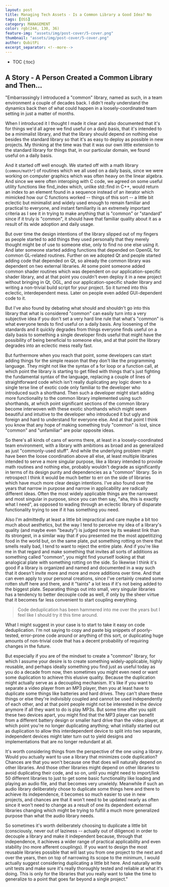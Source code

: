 ```yaml
---
layout: post
title: Managing Tech Assets - Is a Common Library a Good Idea? No
tags: [OSS]
category: MANAGEMENT
color: rgb(244, 130, 36)
feature-img: "assets/img/post-cover/5-cover.png"
thumbnail: "assets/img/post-cover/5-cover.png"
author: QubitPi
excerpt_separator: <!--more-->
---
```


<!--more-->

* TOC
{:toc}


A Story - A Person Created a Common Library and Then...
-------------------------------------------------------

"Embarrassingly I introduced a "common" library, named as such, in a team environment a couple of decades back.
I didn't really understand the dynamics back then of what could happen in a loosely-coordinated team setting in just a 
matter of months.

When I introduced it I thought I made it clear and also documented that it's for things we'd all agree we find useful on
a daily basis, that it's intended to be a minimalist library, and that the library should depend on nothing else besides 
the standard library so that it's as easy to deploy as possible in new projects. My thinking at the time was that it was 
our own little extension to the standard library for things that, in our particular domain, we found useful on a daily
basis.

And it started off well enough. We started off with a math library (`common/math*`) of routines which we all used on a 
daily basis, since we were working on computer graphics which was often heavy on the linear algebra. And since we were 
often interoping with C code, we agreed on some useful utility functions like find_index which, unlike std::find in C++, 
would return an index to an element found in a sequence instead of an iterator which mimicked how our C functions worked
-- things of this sort -- a little bit eclectic but minimalist and widely used enough to remain familiar and practical
to everyone, and instant familiarity is an extremely important criteria as I see it in trying to make anything that is 
"common" or "standard" since if it truly is "common", it should have that familiar quality about it as a result of its
wide adoption and daily usage.

But over time the design intentions of the library slipped out of my fingers as people started to add things they used 
personally that they merely thought might be of use to someone else, only to find no one else using it. And later
someone started adding functions that depended on OpenGL for common GL-related routines. Further on we adopted Qt and 
people started adding code that depended on Qt, so already the common library was dependent on two external libraries.
At some point someone added common shader routines which was dependent on our application-specific shader library, and
at that point you couldn't even deploy it in a new project without bringing in Qt, OGL, and our application-specific
shader library and writing a non-trivial build script for your project. So it turned into this eclectic, interdependent 
mess. Later on people even added GUI-dependent code to it.

But I've also found by debating what should and shouldn't go into this library that what is considered "common" can
easily turn into a very subjective idea if you don't set a very hard line rule that what's "common" is what everyone
tends to find useful on a daily basis. Any loosening of the standards and it quickly degrades from things everyone finds 
useful on a daily basis to something a single developer finds useful that might have the possibility of being beneficial
to someone else, and at that point the library degrades into an eclectic mess really fast.

But furthermore when you reach that point, some developers can start adding things for the simple reason that they don't 
like the programming language. They might not like the syntax of a for loop or a function call, at which point the
library is starting to get filled with things that's just fighting the fundamental syntax of the language, replacing a 
couple of lines of straightforward code which isn't really duplicating any logic down to a single terse line of exotic
code only familiar to the developer who introduced such a shorthand. Then such a developer might start adding more 
functionality to the common library implemented using such shorthands, at which point significant sections of the common 
library become interwoven with these exotic shorthands which might seem beautiful and intuitive to the developer who 
introduced it but ugly and foreign and hard to understand for everyone else. And at that point I think you know that any 
hope of making something truly "common" is lost, since "common" and "unfamiliar" are polar opposite ideas.

So there's all kinds of cans of worms there, at least in a loosely-coordinated team environment, with a library with 
ambitions as broad and as generalized as just "commonly-used stuff". And while the underlying problem might have been
the loose coordination above all else, at least multiple libraries intended to serve a more singular purpose, like a 
library intended to provide math routines and nothing else, probably wouldn't degrade as significantly in terms of its 
design purity and dependencies as a "common" library. So in retrospect I think it would be much better to err on the
side of libraries which have much more clear design intentions. I've also found over the years that narrow in purpose
and narrow in applicability are radically different ideas. Often the most widely applicable things are the narrowest and 
most singular in purpose, since you can then say, "aha, this is exactly what I need", as opposed to wading through an 
eclectic library of disparate functionality trying to see if it has something you need.

Also I'm admittedly at least a little bit impractical and care maybe a bit too much about aesthetics, but the way I tend
to perceive my idea of a library's quality (and maybe even "beauty") is judged more by its weakest link than its
strongest, in a similar way that if you presented me the most appetitizing food in the world but, on the same plate, put 
something rotting on there that smells really bad, I tend to want to reject the entire plate. And if you're like me in
that regard and make something that invites all sorts of additions as something called "common", you might find yourself 
looking at that analogical plate with something rotting on the side. So likewise I think it's good if a library is 
organized and named and documented in a way such that it doesn't invite more and more and more additions over time. And 
that can even apply to your personal creations, since I've certainly created some rotten stuff here and there, and it 
"taints" a lot less if it's not being added to the biggest plate. Separating things out into small, very singular
libraries has a tendency to better decouple code as well, if only by the sheer virtue that it becomes far less
convenient to start coupling everything.

> Code deduplication has been hammered into me over the years but I feel like I should try it this time around.

What I might suggest in your case is to start to take it easy on code deduplication. I'm not saying to copy and paste
big snippets of poorly-tested, error-prone code around or anything of this sort, or duplicating huge amounts of
non-trivial code that has a decent probability of requiring changes in the future.

But especially if you are of the mindset to create a "common" library, for which I assume your desire is to create 
something widely-applicable, highly reusable, and perhaps ideally something you find just as useful today as you do a 
decade from now, then sometimes you might even need or want some duplication to achieve this elusive quality. Because
the duplication might actually serve as a decoupling mechanism. It's like if you want to separate a video player from an 
MP3 player, then you at least have to duplicate some things like batteries and hard drives. They can't share these
things or else they're indivisibly coupled and cannot be used independently of each other, and at that point people
might not be interested in the device anymore if all they want to do is play MP3s. But some time after you split these
two devices apart, you might find that the MP3 player can benefit from a different battery design or smaller hard drive 
than the video player, at which point you're no longer duplicating anything; what initially started out as duplication
to allow this interdependent device to split into two separate, independent devices might later turn out to yield
designs and implementations that are no longer redundant at all.

It's worth considering things from the perspective of the one using a library. Would you actually want to use a library 
that minimizes code duplication? Chances are that you won't because one that does will naturally depend on other 
libraries. And those other libraries might depend on other libraries to avoid duplicating their code, and so on, until
you might need to import/link 50 different libraries to just to get some basic functionality like loading and playing an 
audio file, and that becomes very unwieldy. Meanwhile if such an audio library deliberately chose to duplicate some
things here and there to achieve its independence, it becomes so much easier to use in new projects, and chances are
that it won't need to be updated nearly as often since it won't need to change as a result of one its dependent external 
libraries changing which might be trying to fulfill a much more generalized purpose than what the audio library needs.

So sometimes it's worth deliberately choosing to duplicate a little bit (consciously, never out of laziness -- actually 
out of diligence) in order to decouple a library and make it independent because, through that independence, it achieves
a wider range of practical applicability and even stability (no more afferent couplings). If you want to design the most 
reusable libraries possible that will last you from one project to the next and over the years, then on top of narrowing 
its scope to the minimum, I would actually suggest considering duplicating a little bit here. And naturally write unit 
tests and make sure it's really thoroughly tested and reliable at what it's doing. This is only for the libraries that
you really want to take the time to generalize to a point that goes far beyond a single project."
